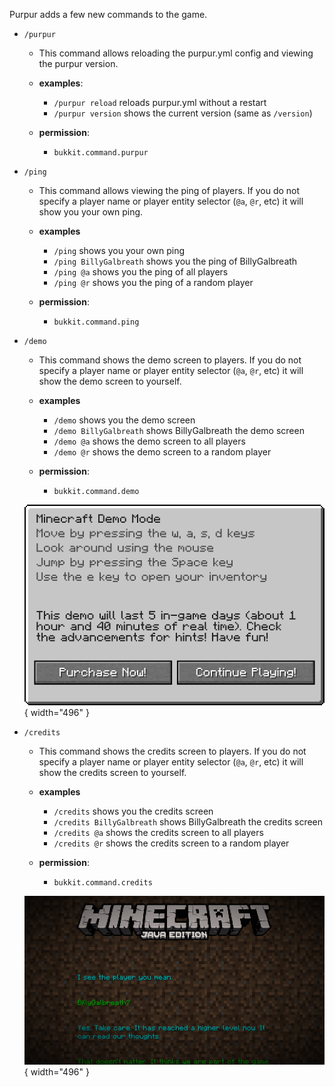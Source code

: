Purpur adds a few new commands to the game.

* `/purpur`
    - This command allows reloading the purpur.yml config and viewing the purpur version.

    - **examples**:
        - `/purpur reload` reloads purpur.yml without a restart
        - `/purpur version` shows the current version (same as `/version`)

    - **permission**:
        - `bukkit.command.purpur`

* `/ping`
    - This command allows viewing the ping of players. If you do not specify a player name or player entity selector (`@a`, `@r`, etc) it will show you your own ping.

    - **examples**
        - `/ping` shows you your own ping
        - `/ping BillyGalbreath` shows you the ping of BillyGalbreath
        - `/ping @a` shows you the ping of all players
        - `/ping @r` shows you the ping of a random player

    - **permission**:
        - `bukkit.command.ping`

* `/demo`
    - This command shows the demo screen to players. If you do not specify a player name or player entity selector (`@a`, `@r`, etc) it will show the demo screen to yourself.

    - **examples**
        - `/demo` shows you the demo screen
        - `/demo BillyGalbreath` shows BillyGalbreath the demo screen
        - `/demo @a` shows the demo screen to all players
        - `/demo @r` shows the demo screen to a random player

    - **permission**:
        - `bukkit.command.demo`

    ![Purpur header](images/demo.png){ width="496" }

* `/credits`
    - This command shows the credits screen to players. If you do not specify a player name or player entity selector (`@a`, `@r`, etc) it will show the credits screen to yourself.

    - **examples**
        - `/credits` shows you the credits screen
        - `/credits BillyGalbreath` shows BillyGalbreath the credits screen
        - `/credits @a` shows the credits screen to all players
        - `/credits @r` shows the credits screen to a random player

    - **permission**:
        - `bukkit.command.credits`

    ![Purpur header](images/credits.png){ width="496" }
